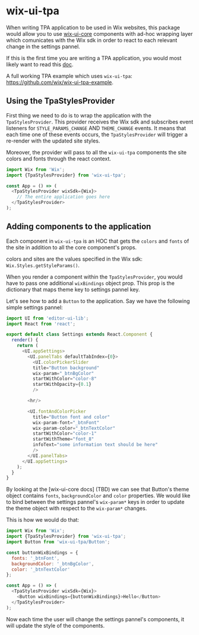 # wix-ui-tpa

When writing TPA application to be used in Wix websites, this package would allow you to use [wix-ui-core](https://github.com/wix/wix-ui/tree/master/packages/wix-ui-core) components with ad-hoc wrapping layer which comunicates with the Wix sdk in order to react to each relevant change in the settings pannel.

If this is the first time you are writing a TPA application, you would most likely want to read this [doc](https://dev.wix.com/).

A full working TPA example which uses `wix-ui-tpa`: https://github.com/wix/wix-ui-tpa-example.

## Using the TpaStylesProvider

First thing we need to do is to wrap the application with the `TpaStylesProvider`. This provider receives the Wix sdk and subscribes event listeners for `STYLE_PARAMS_CHANGE` AND `THEME_CHANGE` events.
It means that each time one of these events occurs, the `TpaStylesProvider` will trigger a re-render with the updated site styles.

Moreover, the provider will pass to all the `wix-ui-tpa` components the site colors and fonts through the react context.

```javascript
import Wix from 'Wix';
import {TpaStylesProvider} from 'wix-ui-tpa';

const App = () => (
  <TpaStylesProvider wixSdk={Wix}>
    // The entire application goes here
  </TpaStylesProvider>
);
```

## Adding components to the application

Each component in `wix-ui-tpa` is an HOC that gets the `colors` and `fonts` of the site in addition to all the core component's props.

colors and sites are the values specified in the Wix sdk: `Wix.Styles.getStyleParams()`.

When you render a component within the `TpaStylesProvider`, you would have to pass one additional `wixBindings` object prop.
This prop is the dictionary that maps theme key to settings pannel key.

Let's see how to add a `Button` to the application.
Say we have the following simple settings pannel:

```javascript
import UI from 'editor-ui-lib';
import React from 'react';

export default class Settings extends React.Component {
  render() {
    return (
      <UI.appSettings>
        <UI.panelTabs defaultTabIndex={0}>
          <UI.colorPickerSlider
          title="Button background"
          wix-param="_btnBgColor"
          startWithColor="color-8"
          startWithOpacity={0.1}
          />

        <hr/>

        <UI.fontAndColorPicker
          title="Button font and color"
          wix-param-font="_btnFont"
          wix-param-color="_btnTextColor"
          startWithColor="color-1"
          startWithTheme="font_8"
          infoText="some information text should be here"
          />
        </UI.panelTabs>
      </UI.appSettings>
    );
  }
}
```

By looking at the [wix-ui-core docs] (TBD) we can see that Button's theme object contains `fonts`, `backgroundColor` and `color` properties.
We would like to bind between the settings pannel's `wix-param*` keys in order to update the theme object with respect to the `wix-param*` changes.

This is how we would do that:

```javascript
import Wix from 'Wix';
import {TpaStylesProvider} from 'wix-ui-tpa';
import Button from 'wix-ui-tpa/Button';

const buttonWixBindings = {
  fonts: '_btnFont',
  backgroundColor: '_btnBgColor',
  color: '_btnTextColor'
};

const App = () => (
  <TpaStylesProvider wixSdk={Wix}>
    <Button wixBindings={buttonWixBindings}>Hello</Button>
  </TpaStylesProvider>
);
```

Now each time the user will change the settings pannel's components, it will update the style of the components.
